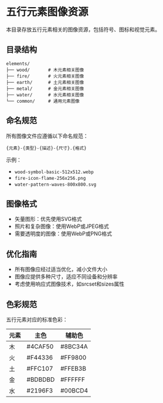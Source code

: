 # 五行元素图像资源

本目录存放五行元素相关的图像资源，包括符号、图标和视觉元素。

## 目录结构

```
elements/
├── wood/       # 木元素相关图像
├── fire/       # 火元素相关图像
├── earth/      # 土元素相关图像
├── metal/      # 金元素相关图像
├── water/      # 水元素相关图像
└── common/     # 通用元素图像
```

## 命名规范

所有图像文件应遵循以下命名规范：

```
{元素}-{类型}-{描述}-{尺寸}.{格式}
```

示例：
- `wood-symbol-basic-512x512.webp`
- `fire-icon-flame-256x256.png`
- `water-pattern-waves-800x800.svg`

## 图像格式

- 矢量图形：优先使用SVG格式
- 照片和复杂图像：使用WebP或JPEG格式
- 需要透明度的图像：使用WebP或PNG格式

## 优化指南

- 所有图像应经过适当优化，减小文件大小
- 图像应提供多种尺寸，适应不同设备和分辨率
- 考虑使用响应式图像技术，如srcset和sizes属性

## 色彩规范

五行元素对应的标准色彩：

| 元素 | 主色 | 辅助色 |
|------|------|--------|
| 木 | #4CAF50 | #8BC34A |
| 火 | #F44336 | #FF9800 |
| 土 | #FFC107 | #FFEB3B |
| 金 | #BDBDBD | #FFFFFF |
| 水 | #2196F3 | #00BCD4 | 